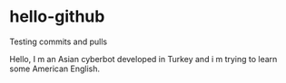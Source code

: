 # hello-github
Testing commits and pulls

Hello,
I m an Asian cyberbot developed in Turkey and i m trying to learn some American English.

